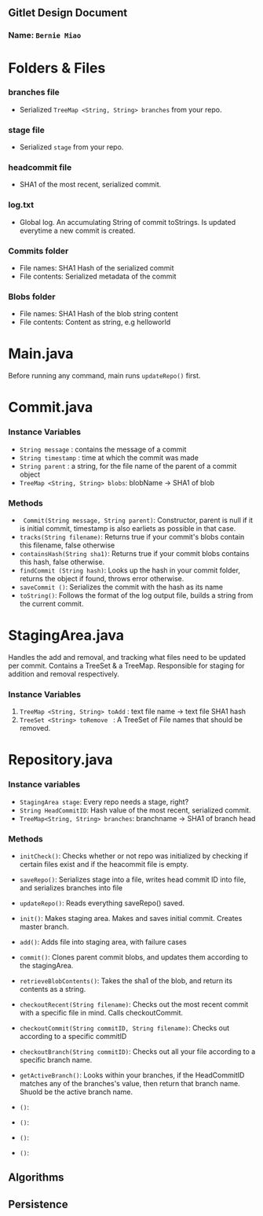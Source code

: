 ## Gitlet Design Document
### **Name**: `Bernie Miao`

# Folders & Files
### branches file
  * Serialized `TreeMap <String, String> branches` from your repo.

### stage file
* Serialized `stage` from your repo. 

### headcommit file
* SHA1 of the most recent, serialized commit. 

### log.txt
* Global log. An accumulating String of commit toStrings. Is updated everytime a new commit is created.
### Commits folder
  * File names: SHA1 Hash of the serialized commit
  * File contents: Serialized metadata of the commit

### Blobs folder
  * File names: SHA1 Hash of the blob string content
  * File contents: Content as string, e.g helloworld





# Main.java
Before running any command, main runs `updateRepo()` first.

# Commit.java
### Instance Variables
* `String message` :  contains the message of a commit
* `String timestamp` : time at which the commit was made
* `String parent` : a string, for the file name of the parent of a commit object
* `TreeMap <String, String> blobs`: blobName -> SHA1 of blob

### Methods
* ` Commit(String message, String parent)`: Constructor, parent is null if it is initial commit, timestamp is also earliets as possible in that case.
* `tracks(String filename)`: Returns true if your commit's blobs contain this filename, false otherwise
* `containsHash(String sha1)`: Returns true if your commit blobs contains this hash, false otherwise. 
* `findCommit (String hash)`: Looks up the hash in your commit folder, returns the object if found, throws error otherwise.
* `saveCommit ()`: Serializes the commit with the hash as its name
* `toString()`: Follows the format of the log output file, builds a string from the current commit.


# StagingArea.java
Handles the add and removal, and tracking what files need to be updated per commit. Contains a TreeSet & a TreeMap. Responsible for staging for addition and removal respectively.

### Instance Variables
1. `TreeMap <String, String> toAdd`
   : text file name -> text file SHA1 hash
2. `TreeSet <String> toRemove ` : A TreeSet of File names that should be removed. 

# Repository.java

### Instance variables
* `StagingArea stage`: Every repo needs a stage, right?
* `String HeadCommitID`: Hash value of the most recent, serialized commit.
* `TreeMap<String, String> branches`: branchname -> SHA1 of branch head
### Methods
* `initCheck()`: Checks whether or not repo was initialized by checking if certain files exist and if the heacommit file is empty.
* `saveRepo()`: Serializes stage into a file, writes head commit ID into file, and serializes branches into file
* `updateRepo()`: Reads everything saveRepo() saved. 
* `init()`: Makes staging area. Makes and saves initial commit. Creates master branch. 
* `add()`: Adds file into staging area, with failure cases
* `commit()`: Clones parent commit blobs, and updates them according to the stagingArea.
* `retrieveBlobContents()`: Takes the sha1 of the blob, and return its contents as a string.
* `checkoutRecent(String filename)`: Checks out the most recent commit with a specific file in mind. Calls checkoutCommit.
* `checkoutCommit(String commitID, String filename)`: Checks out according to a specific commitID
* `checkoutBranch(String commitID)`: Checks out all your file according to a specific branch name.
* `getActiveBranch()`: Looks within your branches, if the HeadCommitID matches any of the branches's value, then return that branch name. Shuold be the active branch name.
* `()`:

* `()`:
* `()`:
* `()`:





## Algorithms

## Persistence